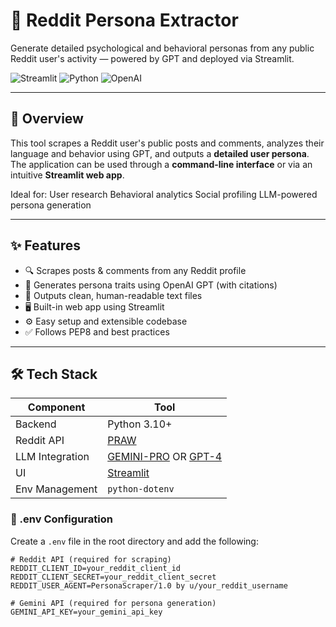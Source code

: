 # 🤖 Reddit Persona Extractor

Generate detailed psychological and behavioral personas from any public Reddit user's activity — powered by GPT and deployed via Streamlit.

![Streamlit](https://img.shields.io/badge/Deployed%20with-Streamlit-red?style=flat-square)
![Python](https://img.shields.io/badge/Python-3.10+-blue.svg?style=flat-square)
![OpenAI](https://img.shields.io/badge/LLM-GPT--4-lightgreen?style=flat-square)

---

## 🚀 Overview

This tool scrapes a Reddit user's public posts and comments, analyzes their language and behavior using GPT, and outputs a **detailed user persona**. The application can be used through a **command-line interface** or via an intuitive **Streamlit web app**.

Ideal for:
 User research
 Behavioral analytics
 Social profiling
 LLM-powered persona generation

---

## ✨ Features

- 🔍 Scrapes posts & comments from any Reddit profile  
- 🧠 Generates persona traits using OpenAI GPT (with citations)  
- 📄 Outputs clean, human-readable text files  
- 🖥️ Built-in web app using Streamlit  
- ⚙️ Easy setup and extensible codebase  
- ✅ Follows PEP8 and best practices  

---

## 🛠️ Tech Stack

| Component       | Tool |
|----------------|------|
| Backend         | Python 3.10+ |
| Reddit API      | [PRAW](https://praw.readthedocs.io/) |
| LLM Integration | [GEMINI-PRO](https://aistudio.google.com/) OR [GPT-4](https://platform.openai.com/) |
| UI              | [Streamlit](https://streamlit.io) |
| Env Management  | `python-dotenv` |


### 🔐 .env Configuration

Create a `.env` file in the root directory and add the following:

```env
# Reddit API (required for scraping)
REDDIT_CLIENT_ID=your_reddit_client_id
REDDIT_CLIENT_SECRET=your_reddit_client_secret
REDDIT_USER_AGENT=PersonaScraper/1.0 by u/your_reddit_username

# Gemini API (required for persona generation)
GEMINI_API_KEY=your_gemini_api_key
